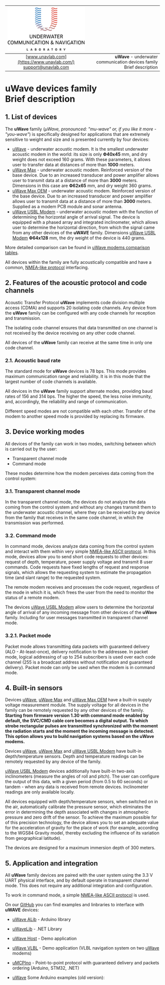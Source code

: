 | ![logo](/documentation/sm_logo.png) |  |
| :---: | ---: |
| [www.unavlab.com](https://www.unavlab.com/) <br/> [support@unavlab.com](mailto:support@unavlab.com) | **uWave** - underwater communication devices family <br/> Brief description |
  
# uWave devices family <br/> Brief description

<div style="page-break-after: always;"></div>

## 1. List of devices

The **uWave** family (_&mu;Wave, pronounced: "mu-wave" or, if you like it more - "you-wave"_) is specifically designed for applications that are extremely sensitive to weight 
and size and is presented currently by four devices:

* [uWave](uWAVE_Specification_en.md) - underwater acoustic modem. It is the smallest underwater acoustic modem in the world: its size is 
only **Ф40х45** mm, and dry weight does not exceed 160 grams. With these parameters, it allows user to transfer data at distances of more 
than **1000** meters.
* [uWave Max](uWAVE_Max_Specification_en.md) - underwater acoustic modem. Reinforced version of the base device. Due to an increased
transducer and power amplifier allows user to transmit data at a distance of more than **3000** meters. Dimensions in this case are
**Ф62х65** mm, and dry weight 360 grams.
* [uWave Max OEM](uWAVE_Max_OEM_Specification_en.md) - underwater acoustic modem. Reinforced version of the base device. Due to an increased
transducer and power amplifier allows user to transmit data at a distance of more than **3000** meters. Supplied as a modem PCB module and sonar antenna. 
* [uWave USBL Modem](uWAVE_USBL_Modem_Specification_en.md) - underwater acoustic modem with the function of determining the horizontal 
angle of arrival signal. The device is equipped with a phased array and integrated inclinometer, which allows user to determine the 
horizontal direction, from which the signal came from any other devices of the **uWAVE** family. Dimensions [uWave USBL Modem](uWAVE_USBL_Modem_Specification_en.md)
**Ф64х128** mm, the dry weight of the device is 440 grams.

More detailed comparison can be found in [uWave modems comparison tables](uWAVE/uWAVE_Modems_comparison_en.md).

All devices within the family are fully acoustically compatible and have a common, [NMEA-like protocol](uWAVE_Protocol_Specification_en.md)
interfacing.

<div style="page-break-after: always;"></div>

## 2. Features of the acoustic protocol and code channels
Acoustic Transfer Protocol **uWave** implements code division multiple access (CDMA) and supports 20
isolating code channels. Any device from the **uWave** family can be configured with any code channels for reception and transmission.

The isolating code channel ensures that data transmitted on one channel is not received by the device receiving on any
other code channel.

All devices of the **uWave** family can receive at the same time in only one code channel.

### 2.1. Acoustic baud rate
The standard mode for **uWave** devices is 78 bps. This mode provides maximum communication range and reliability. It is in this mode that the largest number of code channels is available.

All devices in the **uWave** family support alternate modes, providing baud rates of 156 and 314 bps. The higher the speed, the less noise immunity, and, accordingly, the reliability and range of communication.

Different speed modes are not compatible with each other. Transfer of the modem to another speed mode is provided by replacing its firmware.


<div style="page-break-after: always;"></div>

## 3. Device working modes
All devices of the family can work in two modes, switching between which is carried out by the user:
* Transparent channel mode
* Command mode

These modes determine how the modem perceives data coming from the control system:

### 3.1. Transparent channel mode
In the transparent channel mode, the devices do not analyze the data coming from the control system and without any changes transmit them 
to the underwater acoustic channel, where they can be received by any device from the family that receives in the same code channel,
in which the transmission was performed.

### 3.2. Command mode
In command mode, devices analyze data coming from the control system and interact with them within very simple 
[NMEA-like ASCII protocol](uWAVE_Protocol_Specification_en.md). In this mode, devices allow you to send short code requests to other 
devices: request of depth, temperature, power supply voltage and transmit 8 user commands.
Code requests have fixed lengths of request and response signals, which allows the requesting system to estimate the propagation time 
(and slant range) to the requested system.

The remote modem receives and processes the code request, regardless of the mode in which it is, which frees the user
from the need to monitor the status of a remote modem.

The devices [uWave USBL Modem](uWAVE_USBL_Modem_Specification_en.md) allow users to determine the horizontal angle of arrival of any
incoming message from other devices of the **uWave** family. Including for user messages transmitted in transparent channel mode.

### 3.2.1. Packet mode
Packet mode allows transmitting data packets with guaranteed delivery (ALO - At-least-once), delivery notification to the addressee. In packet mode, logical addressing of up to 254 subscribers is used over each code channel (255 is a broadcast address without notification and guaranteed delivery). Packet mode can only be used when the modem is in command mode.


<div style="page-break-after: always;"></div>

## 4. Built-in sensors
Devices [uWave](uWAVE_Specification_en.md), [uWave Max](uWAVE_Max_Specification_en.md) and [uWave Max OEM](uWAVE_Max_OEM_Specification_en.md) have a built-in supply voltage measurement module. The supply voltage for all devices in the family can be remotely requested by any other devices of the family.  
**Starting from firmware version 1.30 with command mode enabled by default, the SVC/CMD cable core becomes a digital output. To which strobe rectangular pulses are transmitted synchronized with the moment the radiation starts and the moment the incoming message is detected. This option allows you to build navigation systems based on the uWave modems.**

Devices [uWave](uWAVE_Specification_en.md), [uWave Max](uWAVE_Max_Specification_en.md) and [uWave USBL Modem](uWAVE_USBL_Modem_Specification_en.md) have built-in depth/temperature sensors. Depth and temperature readings can be remotely requested by any device of the family.

[uWave USBL Modem](uWAVE_USBL_Modem_Specification_en.md) devices additionally have built-in two-axis inclinometers
(measure the angles of roll and pitch). The user can configure the output of this data, with a given
period (from 0.5 to 60 seconds) or tandem - when any data is received from remote devices. Inclinometer readings are only available locally.

All devices equipped with depth/temperature sensors, when switched on in the air, automatically calibrate the pressure sensor, which eliminates the error in determining the depth associated with changes in atmospheric pressure and zero drift of the sensor. To achieve the maximum possible for
of this precision technology, the device allows you to set an adequate value for the acceleration of gravity for the place of work
(for example, according to the WGS84 Gravity model, thereby excluding the influence of its variation from geographical latitude).

The devices are designed for a maximum immersion depth of 300 meters.

<div style="page-break-after: always;"></div>

## 5. Application and integration
All **uWave** family devices are paired with the user system using the 3.3 V UART physical interface, and by default
operate in transparent channel mode. This does not require any additional integration and configuration.

To work in command mode, a simple [NMEA-like ASCII protocol](uWAVE_Protocol_Specification_en.md) is used.

On our [GitHub](https://github.com/ucnl) you can find examples and linbraries to interface with **uWAVE** devices:
* [uWave ALib](https://github.com/ucnl/uWAVE_ALib) - Arduino library
* [uWaveLib](https://github.com/ucnl/uWAVELib) - .NET Library
* [uWave Host](https://github.com/ucnl/uWAVE_Host) - Demo application
* [uWave VLBL](https://github.com/ucnl/uWAVE_VLBL) - Demo application (VLBL navigation system on two [uWave](uWAVE_Specification_ru.md) modems)
* [uMCPIno](https://github.com/AlekUnderwater/uMCPIno) - Point-to-point protocol with guaranteed delivery and packets ordering (Arduino, STM32, .NET)
* [uWave](uWAVE_Specification_ru.md) Some Arduino examples (old version):

  <div style="page-break-after: always;"></div>

  
  
